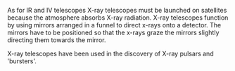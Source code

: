 As for IR and IV telescopes X-ray telescopes must be launched on satellites because the atmosphere absorbs X-ray radiation. X-ray telescopes function by using mirrors arranged in a funnel to direct x-rays onto a detector. The mirrors have to be positioned so that the x-rays graze the mirrors slightly directing them towards the mirror.

X-ray telescopes have been used in the discovery of X-ray pulsars and 'bursters'.